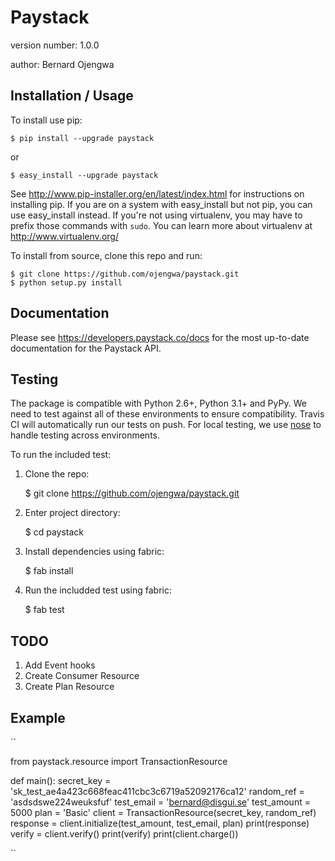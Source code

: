 Paystack
===============================

version number: 1.0.0

author: Bernard Ojengwa

Installation / Usage
--------------------

To install use pip:

    $ pip install --upgrade paystack

or

    $ easy_install --upgrade paystack

See http://www.pip-installer.org/en/latest/index.html for instructions
on installing pip. If you are on a system with easy_install but not
pip, you can use easy_install instead. If you're not using virtualenv,
you may have to prefix those commands with `sudo`. You can learn more
about virtualenv at http://www.virtualenv.org/

To install from source, clone this repo and run:

    $ git clone https://github.com/ojengwa/paystack.git
    $ python setup.py install


Documentation
-------------

Please see https://developers.paystack.co/docs for the most up-to-date documentation for the Paystack API.

Testing
-------------

The package is compatible with Python 2.6+, Python 3.1+ and PyPy.  We need to test against all of these environments to ensure compatibility.  Travis CI will automatically run our tests on push.  For local testing, we use [nose](http://nose2.readthedocs.org/en/latest/) to handle testing across environments.

To run the included test:

1. Clone the repo:

    $ git clone https://github.com/ojengwa/paystack.git

2. Enter project directory:

    $ cd paystack

3. Install dependencies using fabric:

    $ fab install

4. Run the includded test using fabric:

    $ fab test

TODO
------------

1. Add Event hooks
2. Create Consumer Resource
3. Create Plan Resource

Example
-------

``

from paystack.resource import TransactionResource


def main():
    secret_key = 'sk_test_ae4a423c668feac411cbc3c6719a52092176ca12'
    random_ref = 'asdsdswe224weuksfuf'
    test_email = 'bernard@disgui.se'
    test_amount = 5000
    plan = 'Basic'
    client = TransactionResource(secret_key, random_ref)
    response = client.initialize(test_amount,
                                 test_email,
                                 plan)
    print(response)
    verify = client.verify()
    print(verify)
    print(client.charge())

``
